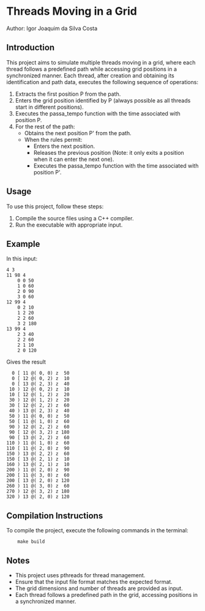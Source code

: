 # Threads Moving in a Grid

Author: Igor Joaquim da Silva Costa

## Introduction

This project aims to simulate multiple threads moving in a grid, where each thread follows a predefined path while accessing grid positions in a synchronized manner.
Each thread, after creation and obtaining its identification and path data, executes the following sequence of operations:

1. Extracts the first position P from the path.
2. Enters the grid position identified by P (always possible as all threads start in different positions).
3. Executes the passa_tempo function with the time associated with position P.
4. For the rest of the path:
    - Obtains the next position P' from the path.
    - When the rules permit:
        - Enters the next position.
        - Releases the previous position (Note: it only exits a position when it can enter the next one).
        - Executes the passa_tempo function with the time associated with position P'.

## Usage

To use this project, follow these steps:

1. Compile the source files using a C++ compiler.
2. Run the executable with appropriate input.

## Example

In this input: 
```
4 3
11 98 4
    0 0 50 
    1 0 60 
    2 0 90 
    3 0 60
12 99 4
    0 2 10
    1 2 20 
    2 2 60 
    3 2 180
13 99 4
    2 3 40 
    2 2 60 
    2 1 10 
    2 0 120
```

Gives the result
```
  0 [ 11 @( 0, 0) z  50
  0 [ 12 @( 0, 2) z  10
  0 [ 13 @( 2, 3) z  40
 10 ) 12 @( 0, 2) z  10
 10 [ 12 @( 1, 2) z  20
 30 ) 12 @( 1, 2) z  20
 30 [ 12 @( 2, 2) z  60
 40 ) 13 @( 2, 3) z  40
 50 ) 11 @( 0, 0) z  50
 50 [ 11 @( 1, 0) z  60
 90 ) 12 @( 2, 2) z  60
 90 [ 12 @( 3, 2) z 180
 90 [ 13 @( 2, 2) z  60
110 ) 11 @( 1, 0) z  60
110 [ 11 @( 2, 0) z  90
150 ) 13 @( 2, 2) z  60
150 [ 13 @( 2, 1) z  10
160 ) 13 @( 2, 1) z  10
200 ) 11 @( 2, 0) z  90
200 [ 11 @( 3, 0) z  60
200 [ 13 @( 2, 0) z 120
260 ) 11 @( 3, 0) z  60
270 ) 12 @( 3, 2) z 180
320 ) 13 @( 2, 0) z 120
```

## Compilation Instructions


To compile the project, execute the following commands in the terminal:

```
    make build
```


## Notes

- This project uses pthreads for thread management.
- Ensure that the input file format matches the expected format.
- The grid dimensions and number of threads are provided as input.
- Each thread follows a predefined path in the grid, accessing positions in a synchronized manner.